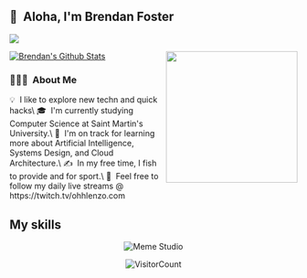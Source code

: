 ## 👋 &nbsp;Aloha, I'm Brendan Foster 
![](https://komarev.com/ghpvc/?username=OhhLenzo&color=green)

<img align='right' src="https://media.giphy.com/media/M9gbBd9nbDrOTu1Mqx/giphy.gif" width="230">

[![Brendan's Github Stats](https://github-readme-stats.vercel.app/api?username=OhhLenzo)](https://github.com/OhhLenzo/github-readme-stats)

### 👨🏻‍💻 &nbsp;About Me
<THIS IS MY NEW LINE.>
💡 &nbsp;I like to explore new techn and quick hacks\
🎓 &nbsp;I'm currently studying Computer Science at Saint Martin's University.\
🌱 &nbsp;I'm on track for learning more about Artificial Intelligence, Systems Design, and Cloud Architecture.\
✍️ &nbsp;In my free time, I fish to provide and for sport.\
💬 &nbsp;Feel free to follow my daily live streams @ https://twitch.tv/ohhlenzo.com

## My skills

<p align="center">
  <img align="center" alt="Meme Studio" src="https://github.com/viclafouch/viclafouch/blob/master/img/pack.png" />
</p>

</p>

<div align="center">

![VisitorCount](https://profile-counter.glitch.me/{OhhLenzo}/count.svg)

</div>